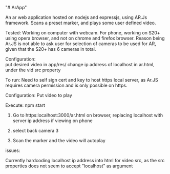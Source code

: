 "# ArApp" 

An ar web application hosted on nodejs and expressjs, using AR.Js framework.
Scans a preset marker, and plays some user defined video. 

Tested: Working on computer with webcam. For phone, working on S20+ using opera browser, and not on chrome and firefox browser. Reason being Ar.JS is not able to ask user for selection of cameras to be used for AR, given that the S20+ has 6 cameras in total.

Configuration:  
put desired video in app/res/
change ip address of localhost in ar.html, under the vid src property
            

To run: Need to self sign cert and key to host https local server, as Ar.JS requires camera permission and is only possible on https.

Configuration: Put video to play

Execute: npm start

1. Go to https:localhost:3000/ar.html on browser, replacing localhost with server ip address if viewing on phone

2. select back camera 3

3. Scan the marker and the video will autoplay

issues:

Currently hardcoding localhost ip address into html for video src, as the src properties does not seem to accept "localhost" as argument



